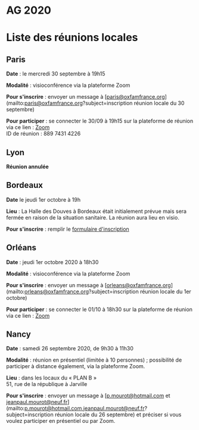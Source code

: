 # AG 2020
# Liste des réunions locales 

## Paris

**Date** : le mercredi 30 septembre à 19h15

**Modalité** : visioconférence via la plateforme Zoom

**Pour s'inscrire** : envoyer un message à [paris@oxfamfrance.org](mailto:paris@oxfamfrance.org?subject=inscription réunion locale du 30 septembre)

**Pour participer** : se connecter le 30/09 à 19h15 sur la plateforme de réunion via ce lien : [Zoom](https://us02web.zoom.us/j/88974314226)   
ID de réunion : 889 7431 4226

## Lyon

**Réunion annulée**

## Bordeaux

**Date** le jeudi 1er octobre à 19h

**Lieu** : La Halle des Douves à Bordeaux était initialement prévue mais sera fermée en raison de la situation sanitaire. La réunion aura lieu en visio.

**Pour s'inscrire** : remplir le [formulaire d'inscription](https://framaforms.org/participation-assemblee-locale-oxfam-france-bordeaux-1598613984)

## Orléans
**Date** : jeudi 1er octobre 2020 à 18h30

**Modalité** : visioconférence via la plateforme Zoom

**Pour s'inscrire** : envoyer un message à [orleans@oxfamfrance.org](mailto:orleans@oxfamfrance.org?subject=inscription réunion locale du 1er octobre)

**Pour participer** : se connecter le 01/10 à 18h30 sur la plateforme de réunion via ce lien : [Zoom](https://us04web.zoom.us/j/74212029889?pwd=QlQvaXhJdEdxdkdOUWk2c1FVVnNvQT09)

## Nancy


**Date** : samedi 26 septembre 2020, de 9h30 à 11h30

**Modalité** : réunion en présentiel (limitée à 10 personnes) ; possibilité de participer à distance également, via la plateforme Zoom.

**Lieu** : dans les locaux du « PLAN B »  
51, rue de la république à Jarville 
 
**Pour s'inscrire** : envoyer un message à [p.mourot@hotmail.com et jeanpaul.mourot@neuf.fr](mailto:p.mourot@hotmail.com,jeanpaul.mourot@neuf.fr?subject=inscription réunion locale du 26 septembre) et préciser si vous voulez participer en présentiel ou par Zoom.

